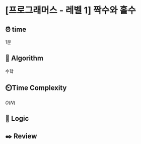# [프로그래머스 - 레벨 1] 짝수와 홀수
 
## ⏰  **time**
1분

## :pushpin: **Algorithm**
수학

## ⏲️**Time Complexity**
$O(N)$

## :round_pushpin: **Logic**

## :black_nib: **Review**
